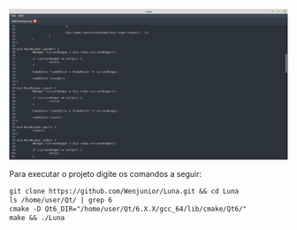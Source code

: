 ![Screenshot](./screenshots/luna.png)

Para executar o projeto digite os comandos a seguir:

```
git clone https://github.com/Wenjunior/Luna.git && cd Luna
ls /home/user/Qt/ | grep 6
cmake -D Qt6_DIR="/home/user/Qt/6.X.X/gcc_64/lib/cmake/Qt6/"
make && ./Luna
```